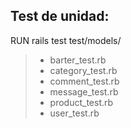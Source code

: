 Test de unidad: 
-------------
RUN rails test test/models/
> - barter_test.rb
> - category_test.rb
> - comment_test.rb
> - message_test.rb
> - product_test.rb
> - user_test.rb